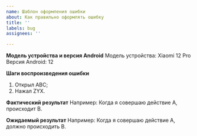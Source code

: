 ```yaml
---
name: Шаблон оформления ошибки
about: Как правильно оформлять ошибку
title: ''
labels: bug
assignees: ''

---
```


**Модель устройства и версия Android**
Модель устройства: Xiaomi 12 Pro
Версия Android: 12

**Шаги воспроизведения ошибки**
1. Открыл ABC;
2. Нажал ZYX. 


**Фактический результат**
Например: Когда я совершаю действие A, происходит B.


**Ожидаемый результат**
Например: Когда я совершаю действие A, должно происходить B.
